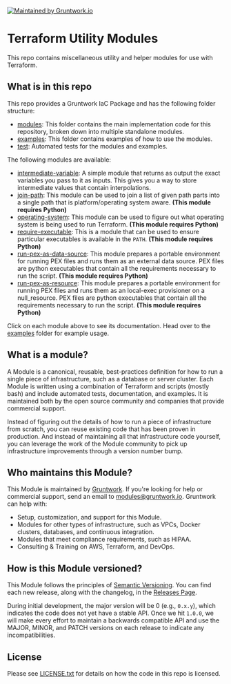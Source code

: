 [![Maintained by Gruntwork.io](https://img.shields.io/badge/maintained%20by-gruntwork.io-%235849a6.svg)](https://gruntwork.io/?ref=repo_kubergrunt)

# Terraform Utility Modules

This repo contains miscellaneous utility and helper modules for use with Terraform.

## What is in this repo

This repo provides a Gruntwork IaC Package and has the following folder structure:

* [modules](/modules): This folder contains the main implementation code for this repository, broken down into multiple
  standalone modules.
* [examples](/examples): This folder contains examples of how to use the modules.
* [test](/test): Automated tests for the modules and examples.

The following modules are available:

* [intermediate-variable](/modules/intermediate-variable): A simple module that returns as output the exact variables
  you pass to it as inputs. This gives you a way to store intermediate values that contain interpolations.
* [join-path](/modules/join-path): This module can be used to join a list of given path parts into a single path that is
  platform/operating system aware. **(This module requires Python)**
* [operating-system](/modules/operating-system): This module can be used to figure out what operating system is being
  used to run Terraform. **(This module requires Python)**
* [require-executable](/modules/require-executable): This is a module that can be used to ensure particular executables
  is available in the `PATH`. **(This module requires Python)**
* [run-pex-as-data-source](/modules/run-pex-as-data-source): This module prepares a portable environment for running PEX
  files and runs them as an external data source. PEX files are python executables that contain all the requirements
  necessary to run the script. **(This module requires Python)**
* [run-pex-as-resource](/modules/run-pex-as-resource): This module prepares a portable environment for running PEX files
  and runs them as an local-exec provisioner on a null_resource. PEX files are python executables that contain all the
  requirements necessary to run the script. **(This module requires Python)**

Click on each module above to see its documentation. Head over to the [examples](/examples) folder for example usage.




## What is a module?

A Module is a canonical, reusable, best-practices definition for how to run a single piece of infrastructure, such as a
database or server cluster. Each Module is written using a combination of Terraform and scripts (mostly bash) and
include automated tests, documentation, and examples. It is maintained both by the open source community and companies
that provide commercial support.

Instead of figuring out the details of how to run a piece of infrastructure from scratch, you can reuse existing code
that has been proven in production. And instead of maintaining all that infrastructure code yourself, you can leverage
the work of the Module community to pick up infrastructure improvements through a version number bump.



## Who maintains this Module?

This Module is maintained by [Gruntwork](http://www.gruntwork.io/). If you're looking for help or commercial
support, send an email to [modules@gruntwork.io](mailto:modules@gruntwork.io?Subject=Terraform%20Utilities%20Module).
Gruntwork can help with:

* Setup, customization, and support for this Module.
* Modules for other types of infrastructure, such as VPCs, Docker clusters, databases, and continuous integration.
* Modules that meet compliance requirements, such as HIPAA.
* Consulting & Training on AWS, Terraform, and DevOps.




## How is this Module versioned?

This Module follows the principles of [Semantic Versioning](http://semver.org/). You can find each new release,
along with the changelog, in the [Releases Page](../../releases).

During initial development, the major version will be 0 (e.g., `0.x.y`), which indicates the code does not yet have a
stable API. Once we hit `1.0.0`, we will make every effort to maintain a backwards compatible API and use the MAJOR,
MINOR, and PATCH versions on each release to indicate any incompatibilities.





## License

Please see [LICENSE.txt](/LICENSE.txt) for details on how the code in this repo is licensed.
